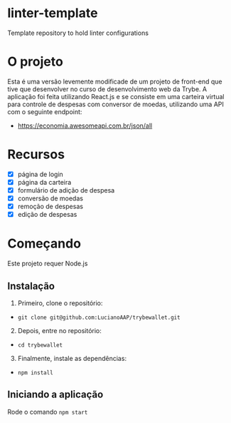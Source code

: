 # linter-template

Template repository to hold linter configurations

# O projeto

Esta é uma versão levemente modificade de um projeto de front-end que tive que desenvolver no curso de desenvolvimento web da Trybe. A aplicação foi feita utilizando React.js e se consiste em uma carteira virtual para controle de despesas com conversor de moedas, utilizando uma API com o seguinte endpoint:

- https://economia.awesomeapi.com.br/json/all

# Recursos

- [x] página de login
- [x] página da carteira
- [x] formulário de adição de despesa
- [x] conversão de moedas
- [x] remoção de despesas
- [x] edição de despesas

# Começando

Este projeto requer Node.js

## Instalação

1. Primeiro, clone o repositório:
- `git clone git@github.com:LucianoAAP/trybewallet.git`
2. Depois, entre no repositório:
- `cd trybewallet`
3. Finalmente, instale as dependências:
- `npm install`

## Iniciando a aplicação

Rode o comando `npm start`
